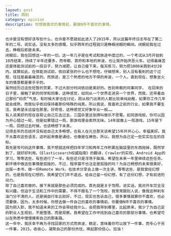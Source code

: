 ```yaml
---
layout: post
title: 跨别
category: opinion
description: 你想做喜欢的事情前，要做N件不喜欢的事情。
---
```


    也许是没有想好该写些什么，也许是不愿就如此进入了2015年，所以这篇年终日志写在了第二年的二号。说实话，没有太多的感慨，似乎跨年的过程就只是睁眼闭眼的瞬间。闭眼前我在过去，睁眼后即是未来。
    闭眼后，我在回想这一年的一切。这一年几乎是在考试和旅途中度过的，一个考试从3月开始到10月结束，持续了半年还要多，而帝都、首府和本地的奔波，也让我开始厌恶火车。记得最痛苦还是体能测试前的一段日子，努力减肥，让自己瘦下来，每天练习，努力把1000米跑到4分20内，就算如此，在体能测试前，依旧紧张的什么也不想吃，仔细想来，别人没有看到的这个过程，往往是最最痛苦的。而旅途，是三个熟悉的地方不停的奔波，一个人。直到现在，想象坐火车的情景都是晕乎乎的。
    虽然经历过这些短暂的劳累，不过大部分时间依旧是美好的。告别帝都的同事同学， 在回来的日子里，接触了新的同学和同事，这种感觉，如同从一个世界走进另一个世界，而我，还带着自己那份“码农”气息。有时候大家也在讨论，刚从校门出来的人都比较单纯幼稚，如果你工作几年就会成熟，而我似乎依旧保持着那份特殊的纯真。所以我说，我喜欢之前的行业，如果我不要生活，我希望永远留在那里。好奇怪，这种感觉又好象毕业一般……
    有人说美好的现在容易让自己忘去过去，三国杀里这张牌叫做乐不思蜀。如同游戏般，你可以因为开心错过一轮，但是如果错过一局，那游戏便会索然无味。14年就像上一局游戏，15年是下一局，回想过去时候，也该畅想下未来。
    记得去年的总结并没有给自己太多畅想，也有人在元旦那天说希望15年开开心心，幸福美好。我不太喜欢这些语言，这听起来像是诵经，也像是在祷告。所以，我想为自己定一些实实在在的目标。
    首先是写代码这件事情，我不想就这样把四年学习和两年工作积累在脑袋里的东西抛掉，既然学到了，就好好利用。《Elasticsearch权威指南》的翻译，Crawler的实现，Android App的学习，等等这些，有些进行了一半，有些还只是浮荡于脑海，希望在未来一年里继续这些任务。新环境中做这些事情是孤独的，不过，程序猿不也注定是孤独的吗？为自己畅想的未来很美好，出版一本书，做一份Remote Work，在技术分享会上做一次主讲，等等这些，是我曾经幻想的，也是我现在幻想的，我希望它们并不遥远。给自己留一份幻想，有了这份幻想，才有前进的动力。
    除了自己喜欢做的，接下来就是那些必须完成的。首先就是关于驾照。说实话，我对开车完全没有兴趣，但迫于生活和工作中的需要，不得不报名了一个驾校，我常常跟别人说，像我这种刹车油门分不清的人，还是骑自行车比较好，不过，现实也告诉自己，很多事情就算你不喜欢，也必须要做，因为，太多时候，你想去做一件自己的喜欢的事情前，你要做N件不喜欢的事情。
    因为刚入职，我不知道未来的工作会带给我什么，会把我带到哪里，比起原来，我少了为自己定的职业人生规划，不是堕落，而是观察。我希望在工作中找到自己喜欢的那部分事情，也希望可以在熟悉中慢慢摸索自己的那条路。
    这一年中，我庆幸不再为寻找回家的方式而奔波，稳定，意味着你可以放下一件事，而专心于另一件事，2015，收收心，凝聚自己的那份热忱，唤起那份信心。加油！ 